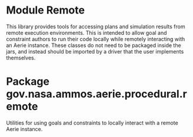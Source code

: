 # Module Remote

This library provides tools for accessing plans and simulation results from remote execution environments.
This is intended to allow goal and constraint authors to run their code locally while remotely interacting
with an Aerie instance. These classes do not need to be packaged inside the jars, and instead should be
imported by a driver that the user implements themselves.

# Package gov.nasa.ammos.aerie.procedural.remote
Utilities for using goals and constraints to locally interact with a remote Aerie instance.
